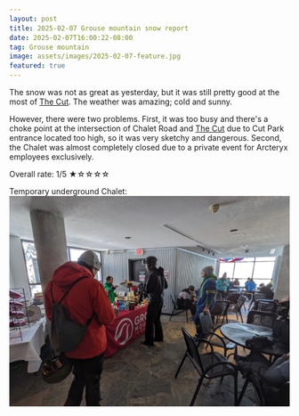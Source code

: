 ```yaml
---
layout: post
title: 2025-02-07 Grouse mountain snow report
date: 2025-02-07T16:00:22-08:00
tag: Grouse mountain
image: assets/images/2025-02-07-feature.jpg
featured: true
---
```


The snow was not as great as yesterday, but it was still pretty good at the most of [The Cut](/grouse/the-cut/). The weather was amazing; cold and sunny.

However, there were two problems. First, it was too busy and there's a choke point at the intersection of Chalet Road and [The Cut](/grouse/the-cut/) due to Cut Park entrance located too high, so it was very sketchy and dangerous. Second, the Chalet was almost completely closed due to a private event for Arcteryx employees exclusively.

Overall rate: 1/5 ★☆☆☆☆

Temporary underground Chalet:
![](/assets/images/2025-02-07-temporary-underground-chalet.jpg)
